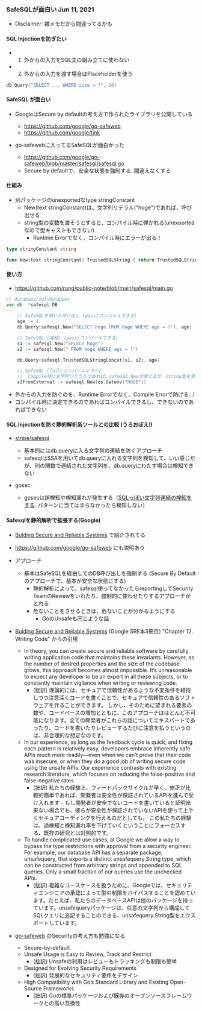 ### SafeSQLが面白い Jun 11, 2021
- Disclaimer: 雑メモだから間違ってるかも
#### SQL Injectionを防ぎたい
- 1. 外からの入力をSQL文の組み立てに使わない
- 2. 外からの入力を渡す場合はPlaceholderを使う
```go
db.Query("SELECT ... WHERE size = ?", 10)
```

#### SafeSQL が面白い
- GoogleはSecure by defaultの考え方で作られたライブラリを公開している
  - https://github.com/google/go-safeweb
  - https://github.com/google/tink

- go-safewebに入ってるSafeSQLが面白かった
  - https://github.com/google/go-safeweb/blob/master/safesql/safesql.go
  - Secure by defaultで、安全な状態を強制する. 間違えなくする

#### 仕組み
- 別パッケージのunexportedなtype stringConstant
  - New(text stringConstant)は、文字列リテラル("hoge")であれば、呼び出せる
  - string型の変数を渡そうとすると、コンパイル時に弾かれる(unexportedなので型キャストもできない)
    - Runtime Errorでなく、コンパイル時にエラーが出る！
```go
type stringConstant string

func New(text stringConstant) TrustedSQLString { return TrustedSQLString{string(text)} }
```

#### 使い方
- https://github.com/rung/public-note/blob/main/safesql/main.go
```go
// database/sqlのwrapper
var db  *safesql.DB
---
	// SafeSQLを用いた呼び出し (pass/コンパイルできる)
	age := 1
	db.Query(safesql.New("SELECT hoge FROM hoge WHERE age = ?"), age)

	// SafeSQL (連結) (pass/コンパイルできる)
	s1 := safesql.New("SELECT hoge")
	s2 := safesql.New(" FROM hoge WHERE age = ?")

	db.Query(safesql.TrustedSQLStringConcat(s1, s2), age)

	// SafeSQL (fail/コンパイルエラー)
	//  Compile時に文字列リテラルであれば、safesql.Newが使えるが、string型を渡す形だと使えない
	s3fromExternal := safesql.New(os.Getenv("HOGE"))
```
- 外からの入力を防ぐのを、Runtime Errorでなく、Compile Errorで防げる...!
- コンパイル時に決定できるのであればコンパイルできるし、できないのであればできない

#### SQL Injectionを防ぐ静的解析系ツールとの比較 (うろおぼえ!)
- [stripe/safesql](https://github.com/stripe/safesql)
  - 基本的にはdb.queryに入る文字列の連結を防ぐアプローチ
  - safesqlはSSAを用いてdb.queryに入れる文字列を検知して、いい感じだが、別の関数で連結された文字列を、db.queryにわたす場合は検知できない

- gosec
  - gosecは誤検知や検知漏れが発生する（[SQLっぽい文字列連結の検知をする](https://github.com/securego/gosec/blob/e3dffd64501211e83308009841047d9c8c4964d2/rules/sql.go#L128). パターンに当てはまらなかったら検知しない）

#### Safesqlを静的解析で拡張する(Google)
- [Bulding Secure and Reliable Systems](https://sre.google/books/building-secure-reliable-systems/) で紹介されてる
- https://github.com/google/go-safeweb にも説明あり

- アプローチ
  - 基本はSafeSQLを経由してのDB呼び出しを強制する (Secure By Defaultのアプローチで、基本が安全な状態にする)
    - 静的解析によって、safesql使ってなかったらreportingしてSecurity TeamのReviewをいれたり、強制的に使わせたりするアプローチがとれる
    - 危ないことをさせるときは、危ないことが分かるようにする
      - GoのUnsafeも同じような話

- [Bulding Secure and Reliable Systems](https://sre.google/books/building-secure-reliable-systems/) (Google SRE本3冊目) "Chapter 12. Writing Code" からの引用
  - In theory, you can create secure and reliable software by carefully writing application code that maintains these invariants. However, as the number of desired properties and the size of the codebase grows, this approach becomes almost impossible. It’s unreasonable to expect any developer to be an expert in all these subjects, or to constantly maintain vigilance when writing or reviewing code.
    - (拙訳) 理論的には、セキュアで信頼性があるような不変条件を維持しつつ注意深くコードを書くことで、セキュアで信頼性のあるソフトウェアを作ることができます。 しかし、そのために望まれる要素の数や、コードベースの増加とともに、このアプローチはほとんど不可能になります。全ての開発者がこれらの話についてエキスパートであったり、コードを書いたりレビューするたびに注意を払うというのは、非合理的な想定なのです。
  - In our experience, as long as the feedback cycle is quick, and fixing each pattern is relatively easy, developers embrace inherently safe APIs much more readily—even when we can’t prove that their code was insecure, or when they do a good job of writing secure code using the unsafe APIs. Our experience contrasts with existing research literature, which focuses on reducing the false-positive and false-negative rates
    - (拙訳) 私たちの経験上、フィードバックサイクルが早く、修正が比較的簡単であれば、開発者は安全性が保証されているAPIを進んで受け入れます - もし開発者が安全でないコードを書いていると証明出来ない場合でも、彼らが安全性が保証されていないAPIを使って上手くセキュアコーディングを行えるのだとしても。 この私たちの経験は、過検知と検知漏れ率を下げていくということにフォーカスする、既存の研究とは対照的です。
  - To handle complicated use cases, at Google we allow a way to bypass the type restrictions with approval from a security engineer. For example, our database API has a separate package, unsafequery, that exports a distinct unsafequery.String type, which can be constructed from arbitrary strings and appended to SQL queries. Only a small fraction of our queries use the unchecked APIs.
    - (拙訳) 複雑なユースケースを扱うために、Googleでは、セキュリティエンジニアの承認によって型の制限をバイパスすることを認めています。たとえば、私たちのデータベースAPIは他のパッケージを持っています。unsafequeryパッケージは、任意の文字列から構成してSQLクエリに追記することのできる、unsafequery.String型をエクスポートしています。

- [go-safeweb](https://github.com/google/go-safeweb) のSecurityの考え方も勉強になる
  - Secure-by-default
  - Unsafe Usage is Easy to Review, Track and Restrict
    - (拙訳) Unsafeの利用はレビューもトラッキングも制限も簡単
  - Designed for Evolving Security Requirements
    - (拙訳) 発展的なセキュリティ要件をデザイン
  - High Compatibility with Go’s Standard Library and Existing Open-Source Frameworks
    - (拙訳) Goの標準パッケージおよび既存のオープンソースフレームワークとの高い互換性
  
